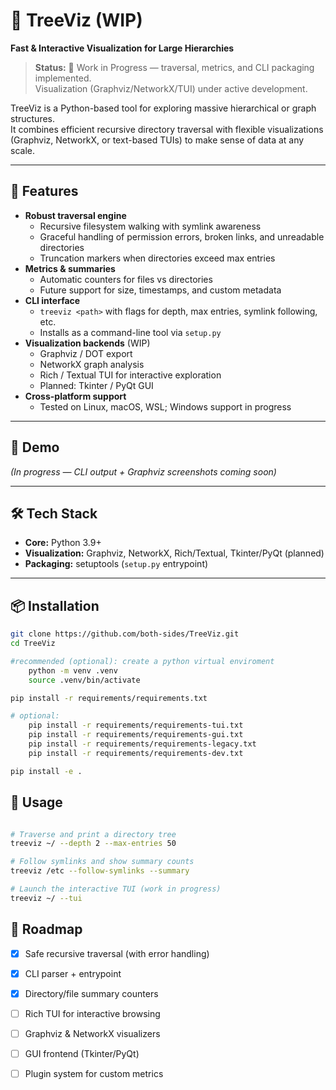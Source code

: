 # 🌳 TreeViz (WIP) 
**Fast & Interactive Visualization for Large Hierarchies**

> **Status:** 🚧 Work in Progress — traversal, metrics, and CLI packaging implemented.  
> Visualization (Graphviz/NetworkX/TUI) under active development.

TreeViz is a Python-based tool for exploring massive hierarchical or graph structures.  
It combines efficient recursive directory traversal with flexible visualizations (Graphviz, NetworkX, or text-based TUIs) to make sense of data at any scale.

---

## 🚀 Features
- **Robust traversal engine**
  - Recursive filesystem walking with symlink awareness
  - Graceful handling of permission errors, broken links, and unreadable directories
  - Truncation markers when directories exceed max entries
- **Metrics & summaries**
  - Automatic counters for files vs directories
  - Future support for size, timestamps, and custom metadata
- **CLI interface**
  - `treeviz <path>` with flags for depth, max entries, symlink following, etc.
  - Installs as a command-line tool via `setup.py`
- **Visualization backends** (WIP)
  - Graphviz / DOT export
  - NetworkX graph analysis
  - Rich / Textual TUI for interactive exploration
  - Planned: Tkinter / PyQt GUI
- **Cross-platform support**
  - Tested on Linux, macOS, WSL; Windows support in progress

---

## 📸 Demo
*(In progress — CLI output + Graphviz screenshots coming soon)*

---

## 🛠️ Tech Stack
- **Core:** Python 3.9+
- **Visualization:** Graphviz, NetworkX, Rich/Textual, Tkinter/PyQt (planned)
- **Packaging:** setuptools (`setup.py` entrypoint)

---

## 📦 Installation
```bash
git clone https://github.com/both-sides/TreeViz.git
cd TreeViz

#recommended (optional): create a python virtual enviroment
    python -m venv .venv
    source .venv/bin/activate

pip install -r requirements/requirements.txt

# optional:
    pip install -r requirements/requirements-tui.txt
    pip install -r requirements/requirements-gui.txt
    pip install -r requirements/requirements-legacy.txt
    pip install -r requirements/requirements-dev.txt

pip install -e .

```

## 🔧 Usage
```bash

# Traverse and print a directory tree
treeviz ~/ --depth 2 --max-entries 50

# Follow symlinks and show summary counts
treeviz /etc --follow-symlinks --summary

# Launch the interactive TUI (work in progress)
treeviz ~/ --tui
```

## 📍 Roadmap
- [x] Safe recursive traversal (with error handling)  
- [x] CLI parser + entrypoint  
- [x] Directory/file summary counters  
- [ ] Rich TUI for interactive browsing  
- [ ] Graphviz & NetworkX visualizers  
- [ ] GUI frontend (Tkinter/PyQt)  
- [ ] Plugin system for custom metrics  


